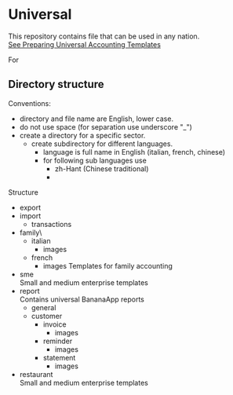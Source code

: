# Universal 

This repository contains file that can be used in any nation.  
[See Preparing Universal Accounting Templates](https://www.banana.ch/area/en/node/11019)

For 
## Directory structure

Conventions:
* directory and file name are English, lower case.
* do not use space (for separation use underscore "_")
* create a directory for a specific sector. 
  * create subdirectory for different languages. 
    * language is full name in English (italian, french, chinese) 
    * for following sub languages use
      * zh-Hant (Chinese traditional)
      * 


Structure
* export
* import
  * transactions
* family\
  * italian
    * images
  * french
    * images
  Templates for family accounting
* sme\
  Small and medium enterprise templates
* report\
  Contains universal BananaApp reports 
  * general
  * customer
    * invoice
      * images
	* reminder
		* images
	* statement
		* images
* restaurant\
  Small and medium enterprise templates

